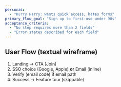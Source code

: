 ```yaml
---
personas:
  - "Hurry Harry: wants quick access, hates forms"
primary_flow_goal: "Sign up to first-use under 90s"
acceptance_criteria:
  - "No step requires more than 2 fields"
  - "Error states described for each field"
---
```


## User Flow (textual wireframe)
1. Landing → CTA (Join)
2. SSO choice (Google, Apple) **or** Email (inline)
3. Verify (email code) if email path
4. Success → Feature tour (skippable)

